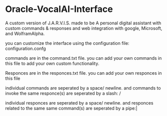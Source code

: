 # Oracle-VocalAI-Interface
A custom version of J.A.R.V.I.S. made to be A personal digital assistant with custom commands & responses and web integration with google, Microsoft, and WolframAlpha.

you can customize the interface using the configuration file: configuration.confg

commands are in the command.txt file. you can add your own commands in this file to add your own custom functionality.

Responces are in the responces.txt file. you can add your own responces in this file

individual commands are seperated by a space/ newline. and commands to invoke the same responce(s) are seperated by a slash: /

individual responces are seperated by a space/ newline. and responces related to the same same command(s) are seperated by a pipe:|


